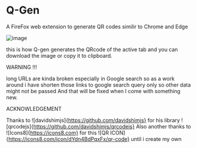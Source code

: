 # Q-Gen
A FireFox web extension to generate QR codes similir to Chrome and Edge 

![image](https://github.com/user-attachments/assets/3ff2b1ff-91b1-4224-a7ca-334d4af9925d)

this is how Q-gen generates the QRcode of the active tab and you can download the image or copy it to clipboard.

WARNING !!!

long URLs are kinda broken especially in Google search so as a work around i have shorten those links to google search query only so other data might not be passed
And that will be fixed when I come with something new.

ACKNOWLEDGEMENT 

Thanks to ![davidshimjs]{https://github.com/davidshimjs} for his library ![qrcodejs]{https://github.com/davidshimjs/qrcodejs}
Also another thanks to ![Icons8]{https://icons8.com} for this ![QR ICON]{https://icons8.com/icon/dYdn4BdPqxFx/qr-code} until i create my own
